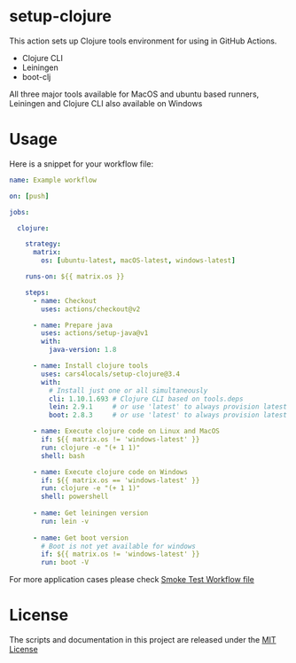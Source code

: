 # setup-clojure

This action sets up Clojure tools environment for using in GitHub Actions.

* Clojure CLI
* Leiningen
* boot-clj

All three major tools available for MacOS and ubuntu based runners, Leiningen and Clojure CLI also available on Windows

# Usage

Here is a snippet for your workflow file:

```yaml
name: Example workflow

on: [push]

jobs:

  clojure:

    strategy:
      matrix:
        os: [ubuntu-latest, macOS-latest, windows-latest]

    runs-on: ${{ matrix.os }}

    steps:
      - name: Checkout
        uses: actions/checkout@v2

      - name: Prepare java
        uses: actions/setup-java@v1
        with:
          java-version: 1.8

      - name: Install clojure tools
        uses: cars4locals/setup-clojure@3.4
        with:
          # Install just one or all simultaneously
          cli: 1.10.1.693 # Clojure CLI based on tools.deps
          lein: 2.9.1     # or use 'latest' to always provision latest version of leiningen
          boot: 2.8.3     # or use 'latest' to always provision latest version of boot

      - name: Execute clojure code on Linux and MacOS
        if: ${{ matrix.os != 'windows-latest' }}
        run: clojure -e "(+ 1 1)"
        shell: bash

      - name: Execute clojure code on Windows
        if: ${{ matrix.os == 'windows-latest' }}
        run: clojure -e "(+ 1 1)"
        shell: powershell
        
      - name: Get leiningen version
        run: lein -v
        
      - name: Get boot version
        # Boot is not yet available for windows
        if: ${{ matrix.os != 'windows-latest' }}
        run: boot -V
```

For more application cases please check [Smoke Test Workflow file](https://github.com/cars4locals/setup-clojure/blob/master/.github/workflows/smoke-tests.yml)

# License

The scripts and documentation in this project are released under the [MIT License](LICENSE)
